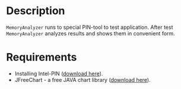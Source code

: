 Description
==========
`MemoryAnalyzer` runs to special PIN-tool to test application. After test `MemoryAnalyzer` analyzes results and shows them in convenient form.

Requirements
==========
* Installing Intel-PIN ([download here](https://software.intel.com/en-us/articles/pin-a-binary-instrumentation-tool-downloads)).
* JFreeChart - a free JAVA chart library ([download here](http://www.jfree.org/jfreechart/download.html)).
